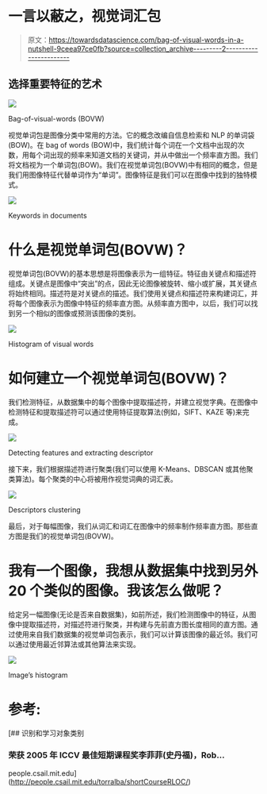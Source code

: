 # 一言以蔽之，视觉词汇包

> 原文：<https://towardsdatascience.com/bag-of-visual-words-in-a-nutshell-9ceea97ce0fb?source=collection_archive---------2----------------------->

## 选择重要特征的艺术

![](img/85a5133712986d8fcdc31bf08930d61b.png)

Bag-of-visual-words (BOVW)

视觉单词包是图像分类中常用的方法。它的概念改编自信息检索和 NLP 的单词袋(BOW)。在 bag of words (BOW)中，我们统计每个词在一个文档中出现的次数，用每个词出现的频率来知道文档的关键词，并从中做出一个频率直方图。我们将文档视为一个单词包(BOW)。我们在视觉单词包(BOVW)中有相同的概念，但是我们用图像特征代替单词作为“单词”。图像特征是我们可以在图像中找到的独特模式。

![](img/c831a795b6db330612f363688f801eee.png)

Keywords in documents

# 什么是视觉单词包(BOVW)？

视觉单词包(BOVW)的基本思想是将图像表示为一组特征。特征由关键点和描述符组成。关键点是图像中“突出”的点，因此无论图像被旋转、缩小或扩展，其关键点将始终相同。描述符是对关键点的描述。我们使用关键点和描述符来构建词汇，并将每个图像表示为图像中特征的频率直方图。从频率直方图中，以后，我们可以找到另一个相似的图像或预测该图像的类别。

![](img/3eaf96f094eb3ddc0070f2b51bf91658.png)

Histogram of visual words

# 如何建立一个视觉单词包(BOVW)？

我们检测特征，从数据集中的每个图像中提取描述符，并建立视觉字典。在图像中检测特征和提取描述符可以通过使用特征提取算法(例如，SIFT、KAZE 等)来完成。

![](img/8bb20a7098a385830595000cdf88a7cf.png)

Detecting features and extracting descriptor

接下来，我们根据描述符进行聚类(我们可以使用 K-Means、DBSCAN 或其他聚类算法)。每个聚类的中心将被用作视觉词典的词汇表。

![](img/1963304d4cce537994840aec3fb97a13.png)

Descriptors clustering

最后，对于每幅图像，我们从词汇和词汇在图像中的频率制作频率直方图。那些直方图是我们的视觉单词包(BOVW)。

# 我有一个图像，我想从数据集中找到另外 20 个类似的图像。我该怎么做呢？

给定另一幅图像(无论是否来自数据集)，如前所述，我们检测图像中的特征，从图像中提取描述符，对描述符进行聚类，并构建与先前直方图长度相同的直方图。通过使用来自我们数据集的视觉单词包表示，我们可以计算该图像的最近邻。我们可以通过使用最近邻算法或其他算法来实现。

![](img/2beaa5b4c7c2ea8ffea81f517089e100.png)

Image’s histogram

# 参考:

[](http://people.csail.mit.edu/torralba/shortCourseRLOC/) [## 识别和学习对象类别

### 荣获 2005 年 ICCV 最佳短期课程奖李菲菲(史丹福)，Rob…

people.csail.mit.edu](http://people.csail.mit.edu/torralba/shortCourseRLOC/)